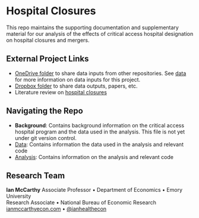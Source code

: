 # Hospital Closures

This repo maintains the supporting documentation and supplementary material for our analysis of the effects of critical access hospital designation on hospital closures and mergers.

## External Project Links

- [OneDrive folder](https://www.dropbox.com/home/HospitalClosures) to share data inputs from other repositories. See [data](data.md) for more information on data inputs for this project.
- [Dropbox folder](https://www.dropbox.com/home/HospitalClosures) to share data outputs, papers, etc.
- Literature review on [hospital closures](https://www.researchrabbitapp.com/collection/public/NLVO5JEV6P) 

## Navigating the Repo

- **Background**: Contains background information on the critical access hospital program and the data used in the analysis. This file is not yet under git version control.
- [Data](data.md): Contains information the data used in the analysis and relevant code
- [Analysis](analysis.md): Contains information on the analysis and relevant code


## Research Team

**Ian McCarthy**
Associate Professor • Department of Economics • Emory University<br>
Research Associate • National Bureau of Economic Research<br>
[ianmccarthyecon.com](https://www.ianmccarthyecon.com) • [\@ianhealthecon](https://twitter.com/ianhealthecon)

